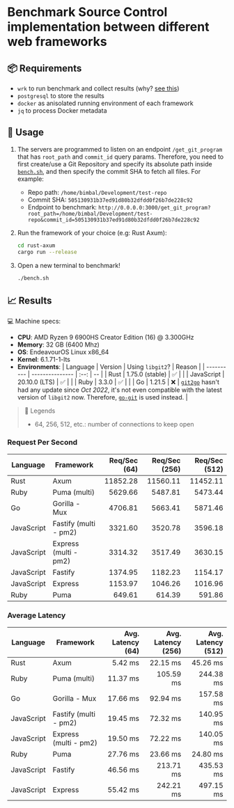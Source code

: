 # Benchmark Source Control implementation between different web frameworks

## 📦 Requirements

- `wrk` to run benchmark and collect results (why? [see this](https://k6.io/blog/comparing-best-open-source-load-testing-tools))
- `postgresql` to store the results
- `docker` as anisolated running environment of each framework
- `jq` to process Docker metadata

## 🚀 Usage

1. The servers are programmed to listen on an endpoint `/get_git_program` that has `root_path` and `commit_id` query params. Therefore, you need to first create/use a Git Repository and specify its absolute path inside [`bench.sh`](./bench.sh), and then specify the commit SHA to fetch all files. For example:

   - Repo path: `/home/bimbal/Development/test-repo`
   - Commit SHA: `505130931b37ed91d80b32dfdd0f26b7de228c92`
   - Endpoint to benchmark: `http://0.0.0.0:3000/get_git_program?root_path=/home/bimbal/Development/test-repo&commit_id=505130931b37ed91d80b32dfdd0f26b7de228c92`

2. Run the framework of your choice (e.g: Rust Axum):

   ```bash
   cd rust-axum
   cargo run --release
   ```

3. Open a new terminal to benchmark!

   ```bash
   ./bench.sh
   ```

## 📈 Results

💻 Machine specs:

- **CPU**: AMD Ryzen 9 6900HS Creator Edition (16) @ 3.300GHz
- **Memory**: 32 GB (6400 Mhz)
- **OS**: EndeavourOS Linux x86_64
- **Kernel**: 6.1.71-1-lts
- **Environments**:
  | Language | Version | Using `libgit2`? | Reason |
  | ---------- | --------------- | :--: | -- |
  | Rust | 1.75.0 (stable) | ✅ | |
  | JavaScript | 20.10.0 (LTS) | ✅ | |
  | Ruby | 3.3.0 | ✅ | |
  | Go | 1.21.5 | ❌ | [`git2go`](https://github.com/libgit2/git2go) hasn't had any update since _Oct 2022_, it's not even compatible with the latest version of `libgit2` now. Therefore, [`go-git`](https://github.com/go-git/go-git) is used instead. |

> 🚩 Legends
>
> - 64, 256, 512, etc.: number of connections to keep open

### Request Per Second

| Language   | Framework             | Req/Sec (64) | Req/Sec (256) | Req/Sec (512) |
| ---------- | --------------------- | -----------: | ------------: | ------------: |
| Rust       | Axum                  |     11852.28 |      11560.11 |      11452.11 |
| Ruby       | Puma (multi)          |      5629.66 |       5487.81 |       5473.44 |
| Go         | Gorilla - Mux         |      4706.81 |       5663.41 |       5871.46 |
| JavaScript | Fastify (multi - pm2) |      3321.60 |       3520.78 |       3596.18 |
| JavaScript | Express (multi - pm2) |      3314.32 |       3517.49 |       3630.15 |
| JavaScript | Fastify               |      1374.95 |       1182.23 |       1154.17 |
| JavaScript | Express               |      1153.97 |       1046.26 |       1016.96 |
| Ruby       | Puma                  |       649.61 |        614.39 |        591.86 |

### Average Latency

| Language   | Framework             | Avg. Latency (64) | Avg. Latency (256) | Avg. Latency (512) |
| ---------- | --------------------- | ----------------: | -----------------: | -----------------: |
| Rust       | Axum                  |           5.42 ms |           22.15 ms |           45.26 ms |
| Ruby       | Puma (multi)          |          11.37 ms |          105.59 ms |          244.38 ms |
| Go         | Gorilla - Mux         |          17.66 ms |           92.94 ms |          157.58 ms |
| JavaScript | Fastify (multi - pm2) |          19.45 ms |           72.32 ms |          140.95 ms |
| JavaScript | Express (multi - pm2) |          19.50 ms |           72.22 ms |          140.05 ms |
| Ruby       | Puma                  |          27.76 ms |           23.66 ms |           24.80 ms |
| JavaScript | Fastify               |          46.56 ms |          213.71 ms |          435.53 ms |
| JavaScript | Express               |          55.42 ms |          242.21 ms |          497.15 ms |
